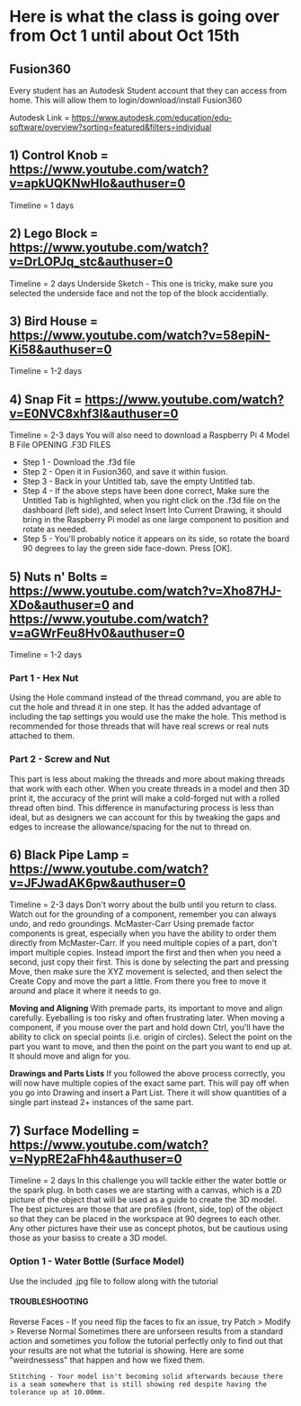# Here is what the class is going over from Oct 1 until about Oct 15th

## Fusion360
Every student has an Autodesk Student account that they can access from home.  This will allow them to login/download/install Fusion360

Autodesk Link = https://www.autodesk.com/education/edu-software/overview?sorting=featured&filters=individual

## 1) Control Knob = https://www.youtube.com/watch?v=apkUQKNwHIo&authuser=0
Timeline = 1 days
## 2) Lego Block = https://www.youtube.com/watch?v=DrLOPJq_stc&authuser=0
Timeline = 2 days
Underside Sketch - This one is tricky, make sure you selected the underside face and not the top of the block accidentially.
## 3) Bird House = https://www.youtube.com/watch?v=58epiN-Ki58&authuser=0
Timeline = 1-2 days
## 4) Snap Fit = https://www.youtube.com/watch?v=E0NVC8xhf3I&authuser=0
Timeline = 2-3 days
    You will also need to download a Raspberry Pi 4 Model B File
    OPENING .F3D FILES

* Step 1 - Download the .f3d file
* Step 2 - Open it in Fusion360, and save it within fusion.
* Step 3 - Back in your Untitled tab, save the empty Untitled tab.
* Step 4 - If the above steps have been done correct, Make sure the Untitled Tab is highlighted, when you right click on the .f3d file on the dashboard (left side), and select Insert Into Current Drawing, it should bring in the Raspberry Pi model as one large component to position and rotate as needed.
* Step 5 - You'll probably notice it appears on its side, so rotate the board 90 degrees to lay the green side face-down.  Press [OK].
## 5) Nuts n' Bolts = https://www.youtube.com/watch?v=Xho87HJ-XDo&authuser=0   and https://www.youtube.com/watch?v=aGWrFeu8Hv0&authuser=0
Timeline = 1-2 days
### Part 1 - Hex Nut
Using the Hole command instead of the thread command, you are able to cut the hole and thread it in one step.  It has the added advantage of including the tap settings you would use the make the hole.  This method is recommended for those threads that will have real screws or real nuts attached to them.

### Part 2 - Screw and Nut
This part is less about making the threads and more about making threads that work with each other.  When you create threads in a model and then 3D print it, the accuracy of the print will make a cold-forged nut with a rolled thread often bind.   This difference in manufacturing process is less than ideal, but as designers we can account for this by tweaking the gaps and edges to increase the allowance/spacing for the nut to thread on.
## 6) Black Pipe Lamp = https://www.youtube.com/watch?v=JFJwadAK6pw&authuser=0
Timeline = 2-3 days
        Don't worry about the bulb until you return to class.  Watch out for the grounding of a component, remember you can always undo, and redo groundings.
        McMaster-Carr
Using premade factor components is great, especially when you have the ability to order them directly from McMaster-Carr.   If you need multiple copies of a part, don't import multiple copies.  Instead import the first and then when you need a second, just copy their first.  This is done by selecting the part and pressing Move, then make sure the XYZ movement is selected, and then select the Create Copy and move the part a little.  From there you free to move it around and place it where it needs to go.  

**Moving and Aligning**
With premade parts, its important to move and align carefully.  Eyeballing is too risky and often frustrating later.  When moving a component, if you mouse over the part and hold down Ctrl, you'll have the ability to click on special points (i.e. origin of circles).  Select the point on the part you want to move, and then the point on the part you want to end up at.  It should move and align for you.

**Drawings and Parts Lists**
If you followed the above process correctly, you will now have multiple copies of the exact same part.   This will pay off when you go into Drawing and insert a Part List.  There it will show quantities of a single part instead 2+ instances of the same part.
## 7) Surface Modelling = https://www.youtube.com/watch?v=NypRE2aFhh4&authuser=0
Timeline = 2 days
In this challenge you will tackle either the water bottle or the spark plug.  In both cases we are starting with a canvas, which is a 2D picture of the object that will be used as a guide to create the 3D model.  The best pictures are those that are profiles (front, side, top) of the object so that they can be placed in the workspace at 90 degrees to each other.  Any other pictures have their use as concept photos, but be cautious using those as your basiss to create a 3D model.

### Option 1 - Water Bottle (Surface Model)
Use the included .jpg file to follow along with the tutorial

#### TROUBLESHOOTING
Reverse Faces - If you need flip the faces to fix an issue, try Patch > Modify > Reverse Normal
Sometimes there are unforseen results from a standard action and sometimes you follow the tutorial perfectly only to find out that your results are not what the tutorial is showing.  Here are some "weirdnessess" that happen and how we fixed them.

    Stitching - Your model isn't becoming solid afterwards because there is a seam somewhere that is still showing red despite having the tolerance up at 10.00mm.  

